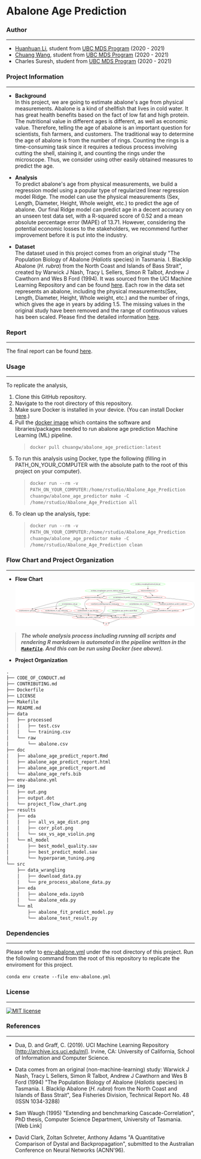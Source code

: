 # Abalone Age Prediction
### Author
---
- [Huanhuan Li](https://www.linkedin.com/in/huanhuanli1003/), student from [UBC MDS Program](https://masterdatascience.ubc.ca/) (2020 - 2021)
- [Chuang Wang](https://www.linkedin.com/in/chuangw/), student from [UBC MDS Program](https://masterdatascience.ubc.ca/) (2020 - 2021)
- Charles Suresh, student from [UBC MDS Program](https://masterdatascience.ubc.ca/) (2020 - 2021)
### Project Information
---

- **Background**   
In this project, we are going to estimate abalone's age from physical measurements. Abalone is a kind of shellfish that lives in cold water. It has great health benefits based on the fact of low fat and high protein. The nutritional value in different ages is different, as well as economic value. Therefore, telling the age of abalone is an important question for scientists, fish farmers, and customers. The traditional way to determine the age of abalone is from the number of rings. Counting the rings is a time-consuming task since it requires a tedious process involving cutting the shell, staining it, and counting the rings under the microscope. Thus, we consider using other easily obtained measures to predict the age. 

- **Analysis**           
To predict abalone's age from physical measurements, we build a regression model using a popular type of regularized linear regression model Ridge. The model can use the physical measurements (Sex, Length, Diameter, Height, Whole weight, etc.) to predict the age of abalone. Our final Ridge model can predict age in a decent accuracy on an unseen test data set, with a R-squared score of 0.52 and a mean absolute percentage error (MAPE) of 13.71. However, considering the potential economic losses to the stakeholders, we recommend further improvement before it is put into the industry.

- **Dataset**  
The dataset used in this project comes from an original study "The Population Biology of Abalone (_Haliotis_ species) in Tasmania. I. Blacklip Abalone (_H. rubra_) from the North Coast and Islands of Bass Strait", created by Warwick J Nash, Tracy L Sellers, Simon R Talbot, Andrew J Cawthorn and Wes B Ford (1994). It was sourced from the UCI Machine Learning Repository and can be found [here](http://archive.ics.uci.edu/ml/machine-learning-databases/abalone/). Each row in the data set represents an abalone, including the physical measurements(Sex, Length, Diameter, Height, Whole weight, etc.) and the number of rings, which gives the age in years by adding 1.5. The missing values in the original study have been removed and the range of continuous values has been scaled. Please find the detailed information [here](http://archive.ics.uci.edu/ml/datasets/Abalone?pagewanted=all).

### Report
---
The final report can be found [here](https://github.com/UBC-MDS/Abalone_Age_Prediction/blob/main/doc/abalone_age_predict_report.md).


### Usage 
---
To replicate the analysis,  

1. Clone this GitHub repository.  
2. Navigate to the root directory of this repository.
3. Make sure Docker is installed in your device. (You can install Docker [here](https://docs.docker.com/get-docker/).)
4. Pull the [docker image](https://hub.docker.com/r/chuangw/abalone_age_prediction) which contains the software and libraries/packages needed to run abalone age prediction Machine Learning (ML) pipeline.   
   > `docker pull chuangw/abalone_age_prediction:latest`
5. To run this analysis using Docker, type the following (filling in PATH_ON_YOUR_COMPUTER with the absolute path to the root of this project on your computer).   
   > `docker run --rm -v PATH_ON_YOUR_COMPUTER:/home/rstudio/Abalone_Age_Prediction chuangw/abalone_age_predictor make -C /home/rstudio/Abalone_Age_Prediction all`
6. To clean up the analysis, type:    
   > `docker run --rm -v PATH_ON_YOUR_COMPUTER:/home/rstudio/Abalone_Age_Prediction chuangw/abalone_age_predictor make -C /home/rstudio/Abalone_Age_Prediction clean`

### **Flow Chart and Project Organization**
--- 
- **Flow Chart**    
![](img/out.png)

> ***The whole analysis process including running all scripts and rendering R markdown is automated in the pipeline written in the [`Makefile`](Makefile). And this can be run using Docker (see above).***

- **Project Organization**    
```
.
├── CODE_OF_CONDUCT.md
├── CONTRIBUTING.md
├── Dockerfile
├── LICENSE
├── Makefile
├── README.md
├── data
│   ├── processed
│   │   ├── test.csv
│   │   └── training.csv
│   └── raw
│       └── abalone.csv
├── doc
│   ├── abalone_age_predict_report.Rmd
│   ├── abalone_age_predict_report.html
│   ├── abalone_age_predict_report.md
│   └── abalone_age_refs.bib
├── env-abalone.yml
├── img
│   ├── out.png
│   ├── output.dot
│   └── project_flow_chart.png
├── results
│   ├── eda
│   │   ├── all_vs_age_dist.png
│   │   ├── corr_plot.png
│   │   └── sex_vs_age_violin.png
│   └── ml_model
│       ├── best_model_quality.sav
│       ├── best_predict_model.sav
│       └── hyperparam_tuning.png
└── src
    ├── data_wrangling
    │   ├── download_data.py
    │   └── pre_process_abalone_data.py
    ├── eda
    │   ├── abalone_eda.ipynb
    │   └── abalone_eda.py
    └── ml
        ├── abalone_fit_predict_model.py
        └── abalone_test_result.py
```

### Dependencies
---
Please refer to [env-abalone.yml](/env-abalone.yml) under the root directory of this project.
Run the following command from the root of this repository to replicate the enviroment for this project.

`conda env create --file env-abalone.yml`
### **License**
---
[![MIT license](https://img.shields.io/badge/License-MIT-blue.svg)](https://github.com/UBC-MDS/Abalone_Age_Prediction/blob/main/LICENSE)

### References
---
<div id="refs" class="references">

<div id="ref-Dua2019">

- Dua, D. and Graff, C. (2019). UCI Machine Learning Repository [http://archive.ics.uci.edu/ml]. Irvine, CA: University of California, School of Information and Computer Science.

- Data comes from an original (non-machine-learning) study:
Warwick J Nash, Tracy L Sellers, Simon R Talbot, Andrew J Cawthorn and Wes B Ford (1994)
"The Population Biology of Abalone (_Haliotis_ species) in Tasmania. I. Blacklip Abalone (_H. rubra_) from the North Coast and Islands of Bass Strait",
Sea Fisheries Division, Technical Report No. 48 (ISSN 1034-3288)

- Sam Waugh (1995) "Extending and benchmarking Cascade-Correlation", PhD thesis, Computer Science Department, University of Tasmania.
[Web Link]

- David Clark, Zoltan Schreter, Anthony Adams "A Quantitative Comparison of Dystal and Backpropagation", submitted to the Australian Conference on Neural Networks (ACNN'96).

</div>

</div>
